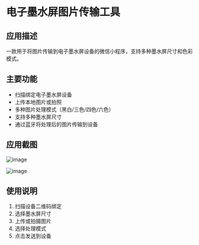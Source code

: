 # 电子墨水屏图片传输工具

## 应用描述
一款用于将图片传输到电子墨水屏设备的微信小程序，支持多种墨水屏尺寸和色彩模式。

## 主要功能
- 扫描绑定电子墨水屏设备
- 上传本地图片或拍照
- 多种图片处理模式（黑白/三色/四色/六色）
- 支持多种墨水屏尺寸
- 通过蓝牙将处理后的图片传输到设备

## 应用截图
![image](https://github.com/user-attachments/assets/8ebb2a2c-9fbb-4f33-9858-ce9d6a626a42)

![image](https://github.com/user-attachments/assets/13d8aee7-9b3c-421a-bb3b-cd20d8deff3b)


## 使用说明
1. 扫描设备二维码绑定
2. 选择墨水屏尺寸
3. 上传或拍摄图片
4. 选择处理模式
5. 点击发送到设备

